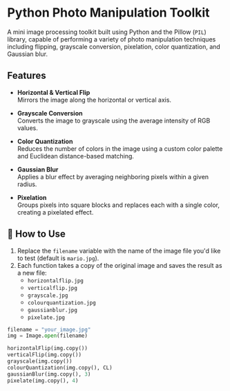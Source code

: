 # Python Photo Manipulation Toolkit

A mini image processing toolkit built using Python and the Pillow (`PIL`) library, capable of performing a variety of photo manipulation techniques including flipping, grayscale conversion, pixelation, color quantization, and Gaussian blur.

## Features

- **Horizontal & Vertical Flip**  
  Mirrors the image along the horizontal or vertical axis.

- **Grayscale Conversion**  
  Converts the image to grayscale using the average intensity of RGB values.

- **Color Quantization**  
  Reduces the number of colors in the image using a custom color palette and Euclidean distance-based matching.

- **Gaussian Blur**  
  Applies a blur effect by averaging neighboring pixels within a given radius.

- **Pixelation**  
  Groups pixels into square blocks and replaces each with a single color, creating a pixelated effect.

## 🧪 How to Use

1. Replace the `filename` variable with the name of the image file you'd like to test (default is `mario.jpg`).
2. Each function takes a copy of the original image and saves the result as a new file:
   - `horizontalflip.jpg`
   - `verticalflip.jpg`
   - `grayscale.jpg`
   - `colourquantization.jpg`
   - `gaussianblur.jpg`
   - `pixelate.jpg`

```python
filename = "your_image.jpg"
img = Image.open(filename)

horizontalFlip(img.copy())
verticalFlip(img.copy())
grayscale(img.copy())
colourQuantization(img.copy(), CL)
gaussianBlur(img.copy(), 3)
pixelate(img.copy(), 4)

